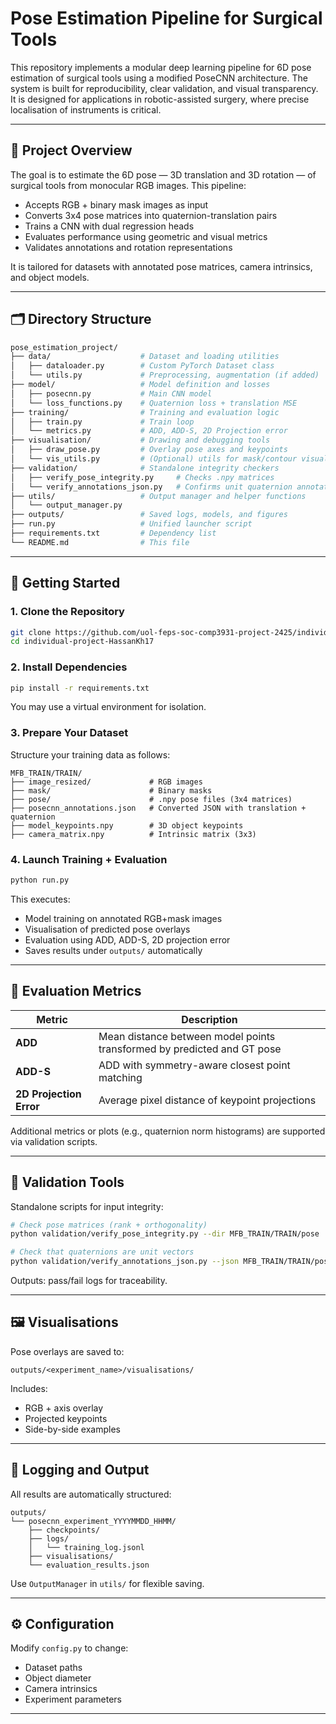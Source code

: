 # Pose Estimation Pipeline for Surgical Tools

This repository implements a modular deep learning pipeline for 6D pose estimation of surgical tools using a modified PoseCNN architecture. The system is built for reproducibility, clear validation, and visual transparency. It is designed for applications in robotic-assisted surgery, where precise localisation of instruments is critical.

---

## 🧠 Project Overview

The goal is to estimate the 6D pose — 3D translation and 3D rotation — of surgical tools from monocular RGB images. This pipeline:

- Accepts RGB + binary mask images as input
- Converts 3x4 pose matrices into quaternion-translation pairs
- Trains a CNN with dual regression heads
- Evaluates performance using geometric and visual metrics
- Validates annotations and rotation representations

It is tailored for datasets with annotated pose matrices, camera intrinsics, and object models.

---

## 🗂 Directory Structure

```bash
pose_estimation_project/
├── data/                    # Dataset and loading utilities
│   ├── dataloader.py        # Custom PyTorch Dataset class
│   └── utils.py             # Preprocessing, augmentation (if added)
├── model/                   # Model definition and losses
│   ├── posecnn.py           # Main CNN model
│   └── loss_functions.py    # Quaternion loss + translation MSE
├── training/                # Training and evaluation logic
│   ├── train.py             # Train loop
│   └── metrics.py           # ADD, ADD-S, 2D Projection error
├── visualisation/           # Drawing and debugging tools
│   ├── draw_pose.py         # Overlay pose axes and keypoints
│   └── vis_utils.py         # (Optional) utils for mask/contour visualisation
├── validation/              # Standalone integrity checkers
│   ├── verify_pose_integrity.py     # Checks .npy matrices
│   └── verify_annotations_json.py   # Confirms unit quaternion annotations
├── utils/                   # Output manager and helper functions
│   └── output_manager.py
├── outputs/                 # Saved logs, models, and figures
├── run.py                   # Unified launcher script
├── requirements.txt         # Dependency list
└── README.md                # This file
```

---

## 🚀 Getting Started

### 1. Clone the Repository
```bash
git clone https://github.com/uol-feps-soc-comp3931-project-2425/individual-project-HassanKh17.git
cd individual-project-HassanKh17
```

### 2. Install Dependencies
```bash
pip install -r requirements.txt
```
You may use a virtual environment for isolation.

### 3. Prepare Your Dataset
Structure your training data as follows:
```
MFB_TRAIN/TRAIN/
├── image_resized/             # RGB images
├── mask/                      # Binary masks
├── pose/                      # .npy pose files (3x4 matrices)
├── posecnn_annotations.json   # Converted JSON with translation + quaternion
├── model_keypoints.npy        # 3D object keypoints
├── camera_matrix.npy          # Intrinsic matrix (3x3)
```

### 4. Launch Training + Evaluation
```bash
python run.py
```
This executes:
- Model training on annotated RGB+mask images
- Visualisation of predicted pose overlays
- Evaluation using ADD, ADD-S, 2D projection error
- Saves results under `outputs/` automatically

---

## 🧪 Evaluation Metrics

| Metric | Description |
|--------|-------------|
| **ADD**      | Mean distance between model points transformed by predicted and GT pose |
| **ADD-S**    | ADD with symmetry-aware closest point matching |
| **2D Projection Error** | Average pixel distance of keypoint projections |

Additional metrics or plots (e.g., quaternion norm histograms) are supported via validation scripts.

---

## 🧹 Validation Tools

Standalone scripts for input integrity:

```bash
# Check pose matrices (rank + orthogonality)
python validation/verify_pose_integrity.py --dir MFB_TRAIN/TRAIN/pose

# Check that quaternions are unit vectors
python validation/verify_annotations_json.py --json MFB_TRAIN/TRAIN/posecnn_annotations.json
```

Outputs: pass/fail logs for traceability.

---

## 🖼 Visualisations

Pose overlays are saved to:
```
outputs/<experiment_name>/visualisations/
```
Includes:
- RGB + axis overlay
- Projected keypoints
- Side-by-side examples

---

## 🧾 Logging and Output
All results are automatically structured:
```
outputs/
└── posecnn_experiment_YYYYMMDD_HHMM/
    ├── checkpoints/
    ├── logs/
    │   └── training_log.jsonl
    ├── visualisations/
    └── evaluation_results.json
```
Use `OutputManager` in `utils/` for flexible saving.

---

## ⚙️ Configuration
Modify `config.py` to change:
- Dataset paths
- Object diameter
- Camera intrinsics
- Experiment parameters

---


